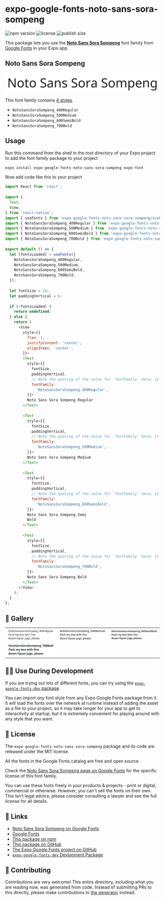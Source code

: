 # expo-google-fonts-noto-sans-sora-sompeng

![npm version](https://flat.badgen.net/npm/v/expo-google-fonts-noto-sans-sora-sompeng)
![license](https://flat.badgen.net/github/license/expo/google-fonts)
![publish size](https://flat.badgen.net/packagephobia/install/expo-google-fonts-noto-sans-sora-sompeng)

This package lets you use the [**Noto Sans Sora Sompeng**](https://fonts.google.com/specimen/Noto+Sans+Sora+Sompeng) font family from [Google Fonts](https://fonts.google.com/) in your Expo app.

## Noto Sans Sora Sompeng

![Noto Sans Sora Sompeng](./font-family.png)

This font family contains [4 styles](#-gallery).

- `NotoSansSoraSompeng_400Regular`
- `NotoSansSoraSompeng_500Medium`
- `NotoSansSoraSompeng_600SemiBold`
- `NotoSansSoraSompeng_700Bold`

## Usage

Run this command from the shell in the root directory of your Expo project to add the font family package to your project
```sh
expo install expo-google-fonts-noto-sans-sora-sompeng expo-font
```

Now add code like this to your project
```js
import React from 'react';

import {
  Text,
  View,
} from 'react-native';
import { useFonts } from 'expo-google-fonts-noto-sans-sora-sompeng/useFonts';
import { NotoSansSoraSompeng_400Regular } from 'expo-google-fonts-noto-sans-sora-sompeng/400Regular';
import { NotoSansSoraSompeng_500Medium } from 'expo-google-fonts-noto-sans-sora-sompeng/500Medium';
import { NotoSansSoraSompeng_600SemiBold } from 'expo-google-fonts-noto-sans-sora-sompeng/600SemiBold';
import { NotoSansSoraSompeng_700Bold } from 'expo-google-fonts-noto-sans-sora-sompeng/700Bold';

export default () => {
  let [fontsLoaded] = useFonts({
    NotoSansSoraSompeng_400Regular,
    NotoSansSoraSompeng_500Medium,
    NotoSansSoraSompeng_600SemiBold,
    NotoSansSoraSompeng_700Bold,
  });

  let fontSize = 24;
  let paddingVertical = 6;

  if (!fontsLoaded) {
    return undefined;
  } else {
    return (
      <View
        style={{
          flex: 1,
          justifyContent: 'center',
          alignItems: 'center',
        }}>
        <Text
          style={{
            fontSize,
            paddingVertical,
            // Note the quoting of the value for `fontFamily` here; it expects a string!
            fontFamily:
              'NotoSansSoraSompeng_400Regular',
          }}>
          Noto Sans Sora Sompeng Regular
        </Text>

        <Text
          style={{
            fontSize,
            paddingVertical,
            // Note the quoting of the value for `fontFamily` here; it expects a string!
            fontFamily:
              'NotoSansSoraSompeng_500Medium',
          }}>
          Noto Sans Sora Sompeng Medium
        </Text>

        <Text
          style={{
            fontSize,
            paddingVertical,
            // Note the quoting of the value for `fontFamily` here; it expects a string!
            fontFamily:
              'NotoSansSoraSompeng_600SemiBold',
          }}>
          Noto Sans Sora Sompeng Semi
          Bold
        </Text>

        <Text
          style={{
            fontSize,
            paddingVertical,
            // Note the quoting of the value for `fontFamily` here; it expects a string!
            fontFamily:
              'NotoSansSoraSompeng_700Bold',
          }}>
          Noto Sans Sora Sompeng Bold
        </Text>
      </View>
    );
  }
};

```

## 🔡 Gallery


||||
|-|-|-|
|![NotoSansSoraSompeng_400Regular](.//400Regular/NotoSansSoraSompeng_400Regular.ttf.png)|![NotoSansSoraSompeng_500Medium](.//500Medium/NotoSansSoraSompeng_500Medium.ttf.png)|![NotoSansSoraSompeng_600SemiBold](.//600SemiBold/NotoSansSoraSompeng_600SemiBold.ttf.png)||
|![NotoSansSoraSompeng_700Bold](.//700Bold/NotoSansSoraSompeng_700Bold.ttf.png)||||


## 👩‍💻 Use During Development

If you are trying out lots of different fonts, you can try using the [`expo-google-fonts-dev` package](https://github.com/freeboub/google-fonts/tree/master/font-packages/dev#readme).

You can import *any* font style from any Expo Google Fonts package from it. It will load the fonts
over the network at runtime instead of adding the asset as a file to your project, so it may take longer
for your app to get to interactivity at startup, but it is extremely convenient
for playing around with any style that you want.

## 📖 License

The `expo-google-fonts-noto-sans-sora-sompeng` package and its code are released under the MIT license.

All the fonts in the Google Fonts catalog are free and open source.

Check the [Noto Sans Sora Sompeng page on Google Fonts](https://fonts.google.com/specimen/Noto+Sans+Sora+Sompeng) for the specific license of this font family.

You can use these fonts freely in your products & projects - print or digital, commercial or otherwise. However, you can't sell the fonts on their own. This isn't legal advice, please consider consulting a lawyer and see the full license for all details.

## 🔗 Links

- [Noto Sans Sora Sompeng on Google Fonts](https://fonts.google.com/specimen/Noto+Sans+Sora+Sompeng)
- [Google Fonts](https://fonts.google.com/)
- [This package on npm](https://www.npmjs.com/package/expo-google-fonts-noto-sans-sora-sompeng)
- [This package on GitHub](https://github.com/freeboub/google-fonts/tree/master/font-packages/noto-sans-sora-sompeng)
- [The Expo Google Fonts project on GitHub](https://github.com/freeboub/google-fonts)
- [`expo-google-fonts-dev` Devlopment Package](https://github.com/freeboub/google-fonts/tree/master/font-packages/dev)

## 🤝 Contributing

Contributions are very welcome! This entire directory, including what you are reading now, was generated from code. Instead of submitting PRs to this directly, please make contributions to [the generator](https://github.com/freeboub/google-fonts/tree/master/packages/generator) instead.
